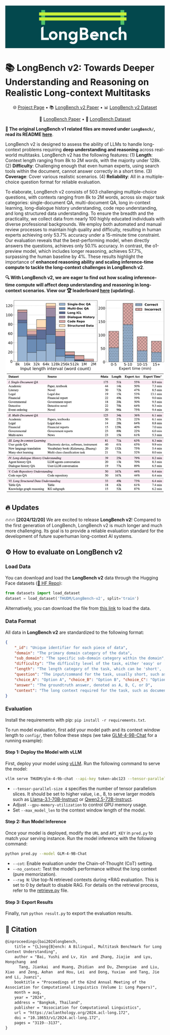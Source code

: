 ![](LongBench/misc/logo.gif)
# 📚 LongBench v2: Towards Deeper Understanding and Reasoning on Realistic Long-context Multitasks
<p align="center">
    🌐 <a href="https://longbench2.github.io" target="_blank">Project Page</a> • 📚 <a href="https://arxiv.org/abs/2308.14508" target="_blank">LongBench v2 Paper</a> • 📊 <a href="https://huggingface.co/datasets/THUDM/LongBench-v2" target="_blank">LongBench v2 Dataset</a>
</p>
<p align="center">
    📖 <a href="https://arxiv.org/abs/2308.14508" target="_blank">LongBench Paper</a> • 🤗 <a href="https://huggingface.co/datasets/THUDM/LongBench" target="_blank">LongBench Dataset</a>
</p>

**📢 The original LongBench v1 related files are moved under `LongBench/`, read its README [here](LongBench/README.md)**.

LongBench v2 is designed to assess the ability of LLMs to handle long-context problems requiring **deep understanding and reasoning** across real-world multitasks. LongBench v2 has the following features: (1) **Length**: Context length ranging from 8k to 2M words, with the majority under 128k. (2) **Difficulty**: Challenging enough that even human experts, using search tools within the document, cannot answer correctly in a short time. (3) **Coverage**: Cover various realistic scenarios. (4) **Reliability**: All in a multiple-choice question format for reliable evaluation.

To elaborate, LongBench v2 consists of 503 challenging multiple-choice questions, with contexts ranging from 8k to 2M words, across six major task categories: single-document QA, multi-document QA, long in-context learning, long-dialogue history understanding, code repo understanding, and long structured data understanding. To ensure the breadth and the practicality, we collect data from nearly 100 highly educated individuals with diverse professional backgrounds. We employ both automated and manual review processes to maintain high quality and difficulty, resulting in human experts achieving only 53.7% accuracy under a 15-minute time constraint. Our evaluation reveals that the best-performing model, when directly answers the questions, achieves only 50.1% accuracy. In contrast, the o1-preview model, which includes longer reasoning, achieves 57.7%, surpassing the human baseline by 4%. These results highlight the importance of **enhanced reasoning ability and scaling inference-time compute to tackle the long-context challenges in LongBench v2**.

**🔍 With LongBench v2, we are eager to find out how scaling inference-time compute will affect deep understanding and reasoning in long-context scenarios. View our 🏆 leaderboard [here](https://longbench2.github.io/#leaderboard) (updating).**

<div style="text-align: center;">
  <img src="misc/length.png" width="600" />
</div>

<div style="text-align: center;">
  <img src="misc/table.png" width="700" />
</div>

## 🔥 Updates
🔥🔥🔥 **[2024/12/20]** We are excited to release **LongBench v2**! Compared to the first generation of LongBench, LongBench v2 is much longer and much more challenging. Its goal is to provide a reliable evaluation standard for the development of future superhuman long-context AI systems.

## ⚙️ How to evaluate on LongBench v2

### Load Data
You can download and load the **LongBench v2** data through the Hugging Face datasets ([🤗 HF Repo](https://huggingface.co/datasets/THUDM/LongBench-v2)):
```python
from datasets import load_dataset
dataset = load_dataset('THUDM/LongBench-v2', split='train')
```
Alternatively, you can download the file from [this link](https://huggingface.co/datasets/THUDM/LongBench-v2/resolve/main/data.json) to load the data.

### Data Format

All data in **LongBench v2** are standardized to the following format:

```json
{
    "_id": "Unique identifier for each piece of data",
    "domain": "The primary domain category of the data",
    "sub_domain": "The specific sub-domain category within the domain",
    "difficulty": "The difficulty level of the task, either 'easy' or 'hard'",
    "length": "The length category of the task, which can be 'short', 'medium', or 'long'",
    "question": "The input/command for the task, usually short, such as questions in QA, queries in many-shot learning, etc",
    "choice_A": "Option A", "choice_B": "Option B", "choice_C": "Option C", "choice_D": "Option D",
    "answer": "The groundtruth answer, denoted as A, B, C, or D",
    "context": "The long context required for the task, such as documents, books, code repositories, etc."
}
```

### Evaluation
Install the requirements with pip: `pip install -r requirements.txt`.

To run model evaluation, first add your model path and its context window length to `config/`, then follow these steps (we take [GLM-4-9B-Chat](https://github.com/THUDM/GLM-4) for a running example):

#### Step 1: Deploy the Model with vLLM

First, deploy your model using [vLLM](https://docs.vllm.ai/en/latest/serving/openai_compatible_server.html). Run the following command to serve the model:

```bash
vllm serve THUDM/glm-4-9b-chat --api-key token-abc123 --tensor-parallel-size 4 --gpu-memory-utilization 0.95 --max_model_len 131072 --trust-remote-code
```

- `--tensor-parallel-size 4` specifies the number of tensor parallelism slices. It should be set to higher value, i.e., 8, to serve larger models such as [Llama-3.1-70B-Instruct](https://huggingface.co/meta-llama/Llama-3.1-70B-Instruct) or [Qwen2.5-72B-Instruct](https://huggingface.co/Qwen/Qwen2.5-72B-Instruct).
- Adjust `--gpu-memory-utilization` to control GPU memory usage.
- Set `--max_model_len` to the context window length of the model.

#### Step 2: Run Model Inference

Once your model is deployed, modify the `URL` and `API_KEY` in `pred.py` to match your serving instance. Run the model inference with the following command:

```bash
python pred.py --model GLM-4-9B-Chat
```
- `--cot`: Enable evaluation under the Chain-of-Thought (CoT) setting.
- `--no_context`: Test the model’s performance without the long context (pure memorization).
- `--rag N`: Use top-N retrieved contexts during +RAG evaluation. This is set to 0 by default to disable RAG. For details on the retrieval process, refer to the [retrieve.py](https://github.com/THUDM/LongCite/blob/main/utils/retrieve.py) file.

#### Step 3: Export Results

Finally, run `python result.py` to export the evaluation results.

## 📝 Citation
```
@inproceedings{bai2024longbench,
    title = "{L}ong{B}ench: A Bilingual, Multitask Benchmark for Long Context Understanding",
    author = "Bai, Yushi and Lv, Xin  and Zhang, Jiajie  and Lyu, Hongchang  and
      Tang, Jiankai  and Huang, Zhidian  and Du, Zhengxiao  and Liu, Xiao  and Zeng, Aohan  and Hou, Lei  and Dong, Yuxiao  and Tang, Jie  and Li, Juanzi",
    booktitle = "Proceedings of the 62nd Annual Meeting of the Association for Computational Linguistics (Volume 1: Long Papers)",
    month = aug,
    year = "2024",
    address = "Bangkok, Thailand",
    publisher = "Association for Computational Linguistics",
    url = "https://aclanthology.org/2024.acl-long.172",
    doi = "10.18653/v1/2024.acl-long.172",
    pages = "3119--3137",
}
```